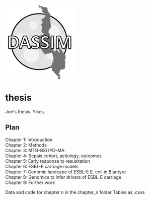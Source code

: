 ![Alt text](misc/logo_bw.png)

# thesis
Joe's thesis. Yikes.

## Plan

Chapter 1: Introduction  
Chapter 2: Methods  
Chapter 3: MTB-BSI IPD-MA  
Chapter 4: Sepsis cohort, aetiology, outcomes  
Chapter 5: Early response to resusitation  
Chapter 6: ESBL-E carriage models  
Chapter 7: Genomic landcape of ESBL-E E. coli in Blantyre  
Chapter 8: Genomics to infer drivers of ESBL-E carriage  
Chapter 9: Further work  

Data and code for chapter n in the chapter_n folder
Tables as .csvs
